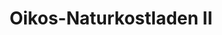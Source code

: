 ---
title: "Oikos-Naturkostladen II"
url: /dannenberg-elbe/oikos-naturkostladen-ii/
shop: Supermarkt
---